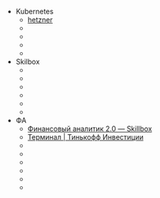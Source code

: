 - Kubernetes
  - [hetzner](https://github.com/vitobotta/hetzner-k3s)
  - []()
  - []()
  - []()
  - []()
- Skilbox
  - []()
  - []()
  - []()
  - []()
  - []()
  - []()
- ФА
  - [Финансовый аналитик 2.0 — Skillbox](https://go.skillbox.ru/education/course/financial-analyst-2)
  - [Терминал | Тинькофф Инвестиции](https://www.tinkoff.ru/terminal/)
  - []()
  - []()
  - []()
  - []()
  - []()
  - []()
